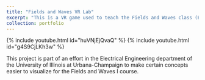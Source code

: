 ```yaml
---
title: "Fields and Waves VR Lab"
excerpt: "This is a VR game used to teach the Fields and Waves class (ECE 329) at the University of Illinois at Urbana-Champaign. <br/><img src='/images/500x300.png'> {% include youtube.html id="g4S9CjLKh3w" %}"
collection: portfolio
---
```

{% include youtube.html id="huVNjEjQvaQ" %}
{% include youtube.html id="g4S9CjLKh3w" %}

This project is part of an effort in the Electrical Engineering department of the University of Illinois at Urbana-Champaign to make certain concepts easier to visualize for the Fields and Waves I course. 